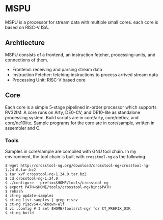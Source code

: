 # MSPU

MSPU is a processor for stream data with multiple small cores. each core is based on RISC-V ISA.

## Archtiecture

MSPU consists of a frontend, an instruction fetcher, processing-units, and connections of them.

- Frontend: receiving and parsing stream data
- Instruction Fetcher: fetching instructions to process arrived stream data
- Processing Unit: RISC-V based core

## Core
Each core is a simple 5-stage pipelined in-order processor which supports RV32IM. A core runs on Arty, DE0-CV, and DE10-lite as standalone processing system.
Build scripts are in core/arty, core/de0cv, and core/de10lite. Sample programs for the core are in core/sample, written in assembler and C.

### Tools
Samples in core/sample are compiled with GNU tool chain. In my environment, the tool chain is built with `crosstool-ng` as the following.

```
$ wget http://crosstool-ng.org/download/crosstool-ng/crosstool-ng-1.24.0.tar.bz2
$ tar xvf crosstool-ng-1.24.0.tar.bz2
$ cd crosstool-ng-1.24.0
$ ./configure --prefix=$HOME/tools/crosstool-ng
$ export PATH=$HOME/tools/crosstool-ng/bin:$PATH
$ rehash
$ ct-ng update-samples
$ ct-ng list-samples | grep riscv
$ ct-ng riscv64-unknown-elf
$ vi .config # I set $HOME/tools/ct-ng/ for CT_PREFIX_DIR 
$ ct-ng build
```
